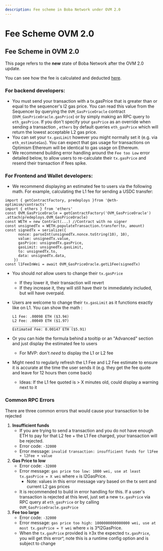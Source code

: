 ```yaml
---
description: Fee scheme in Boba Network under OVM 2.0
---
```


# Fee Scheme OVM 2.0

## Fee Scheme in OVM 2.0

This page refers to the **new** state of Boba Network after the OVM 2.0 update.&#x20;

You can see how the fee is calculated and deducted [here](transaction-fees-ovm-2.0.md).

### For backend developers: <a href="for-backend-developers" id="for-backend-developers"></a>

* You must send your transaction with a tx.gasPrice that is greater than or equal to the sequencer's l2 gas price. You can read this value from the Sequencer by querying the `OVM_GasPriceOracle` contract (`OVM_GasPriceOracle.gasPrice`) or by simply making an RPC query to `eth_gasPrice`. If you don't specify your `gasPrice` as an override when sending a transaction , `ethers` by default queries `eth_gasPrice` which will return the lowest acceptable L2 gas price.
* You can set your `tx.gasLimit` however you might normally set it (e.g. via `eth_estimateGas`). You can expect that gas usage for transactions on Optimism Ethereum will be identical to gas usage on Ethereum.
* We recommend building error handling around the `Fee too Low` error detailed below, to allow users to re-calculate their `tx.gasPrice` and resend their transaction if fees spike.

### For Frontend and Wallet developers: <a href="for-frontend-and-wallet-developers" id="for-frontend-and-wallet-developers"></a>

* We recommend displaying an estimated fee to users via the following math. For example, calculating the L1 fee for sending a USDC transfer:

```
import { getContractFactory, predeploys }from '@eth-optimism/contracts'
import { ethers } from 'ethers'
const OVM_GasPriceOracle = getContractFactory('OVM_GasPriceOracle')
.attach(predeploys.OVM_GasPriceOracle)
const WETH = new Contract(...) //Contract with no signer
const unsignedTx = WETH.populateTransaction.transfer(to, amount)
const signedTx = serialize({
      nonce: parseInt(unsignedTx.nonce.toString(10), 10),
      value: unsignedTx.value,
      gasPrice: unsignedTx.gasPrice,
      gasLimit: unsignedTx.gasLimit,
      to: unsignedTx.to,
      data: unsignedTx.data,
    })
const l1FeeInWei = await OVM_GasPriceOracle.getL1Fee(signedTx)
```

* You should _not_ allow users to change their `tx.gasPrice`
  * If they lower it, their transaction will revert
  * If they increase it, they will still have their tx immediately included, but will have overpaid.

* Users are welcome to change their `tx.gasLimit` as it functions exactly like on L1. You can show the math :

  ```
  L1 Fee: .00098 ETH ($3.94)
  L2 Fee: .00049 ETH ($1.97)
  ____________________________
  Estimated Fee: 0.00147 ETH ($5.91)
  ```
* Or you can hide the formula behind a tooltip or an "Advanced" section and just display the estimated fee to users
  * For MVP: don't _need_ to display the L1 or L2 fee
* Might need to regularly refresh the L1 Fee and L2 Fee estimate to ensure it is accurate at the time the user sends it (e.g. they get the fee quote and leave for 12 hours then come back)
  * Ideas: If the L1 fee quoted is > X minutes old, could display a warning next to it

### Common RPC Errors <a href="common-rpc-errors" id="common-rpc-errors"></a>

There are three common errors that would cause your transaction to be rejected

1. **Insufficient funds**
   * If you are trying to send a transaction and you do not have enough ETH to pay for that L2 fee + the L1 Fee charged, your transaction will be rejected.
   * Error code: `-32000`
   * Error message: `invalid transaction: insufficient funds for l1Fee + l2Fee + value`
2. **Gas Price to low**
   * Error code: `-32000`
   * Error message: `gas price too low: 1000 wei, use at least tx.gasPrice = X wei` where `x` is l2GasPrice.
     * Note: values in this error message vary based on the tx sent and current L2 gas prices
   * It is recommended to build in error handling for this. If a user's transaction is rejected at this level, just set a new `tx.gasPrice` via RPC query at `eth_gasPrice` or by calling `OVM_GasPriceOracle.gasPrice`
3. **Fee too large**
   * Error code: `-32000`
   * Error message: `gas price too high: 1000000000000000 wei, use at most tx.gasPrice = Y wei` where `x` is 3\*l2GasPrice.
   * When the `tx.gasPrice` provided is ≥3x the expected `tx.gasPrice`, you will get this error^, note this is a runtime config option and is subject to change
